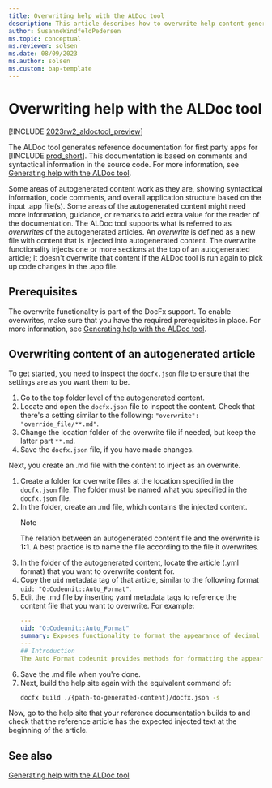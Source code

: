 ```yaml
---
title: Overwriting help with the ALDoc tool
description: This article describes how to overwrite help content generated by the ALDoc tool for Business Central. 
author: SusanneWindfeldPedersen
ms.topic: conceptual
ms.reviewer: solsen
ms.date: 08/09/2023
ms.author: solsen
ms.custom: bap-template
---
```


# Overwriting help with the ALDoc tool

[!INCLUDE [2023rw2_aldoctool_preview](../developer/includes/2023rw2_aldoctool_preview.md)]

The ALDoc tool generates reference documentation for first party apps for [!INCLUDE [prod_short](../includes/prod_short.md)]. This documentation is based on comments and syntactical information in the source code. For more information, see [Generating help with the ALDoc tool](help-aldoc-generate-help.md).

Some areas of autogenerated content work as they are, showing syntactical information, code comments, and overall application structure based on the input .app file(s). Some areas of the autogenerated content might need more information, guidance, or remarks to add extra value for the reader of the documentation. The ALDoc tool supports what is referred to as *overwrites* of the autogenerated articles. An *overwrite* is defined as a new file with content that is injected into autogenerated content. The overwrite functionality injects one or more sections at the top of an autogenerated article; it doesn't overwrite that content if the ALDoc tool is run again to pick up code changes in the .app file.

## Prerequisites

The overwrite functionality is part of the DocFx support. To enable overwrites, make sure that you have the required prerequisites in place. For more information, see [Generating help with the ALDoc tool](help-aldoc-generate-help.md#installation-prerequisites).

## Overwriting content of an autogenerated article

To get started, you need to inspect the `docfx.json` file to ensure that the settings are as you want them to be.

1. Go to the top folder level of the autogenerated content.
1. Locate and open the `docfx.json` file to inspect the content. Check that there's a setting similar to the following: `"overwrite": "override_file/**.md"`. 
1. Change the location folder of the overwrite file if needed, but keep the latter part `**.md`.
1. Save the `docfx.json` file, if you have made changes.

Next, you create an .md file with the content to inject as an overwrite.

1. Create a folder for overwrite files at the location specified in the `docfx.json` file. The folder must be named what you specified in the `docfx.json` file. 
1. In the folder, create an .md file, which contains the injected content.  
    > [!NOTE]  
    > The relation between an autogenerated content file and the overwrite is **1:1**. A best practice is to name the file according to the file it overwrites. 
1. In the folder of the autogenerated content, locate the article (.yml format) that you want to overwrite content for.
1. Copy the `uid` metadata tag of that article, similar to the following format `uid: "O:Codeunit::Auto_Format"`.
1. Edit the .md file by inserting yaml metadata tags to reference the content file that you want to overwrite. For example:  
    ```yml
    ---
    uid: "O:Codeunit::Auto_Format"
    summary: Exposes functionality to format the appearance of decimal data types in fields of a table, report, or page.
    ---
    ## Introduction
    The Auto Format codeunit provides methods for formatting the appearance of decimal data types in fields on tables, reports, and pages.
    ```
1. Save the .md file when you're done.  
1. Next, build the help site again with the equivalent command of:  
    ```bash
    docfx build ./{path-to-generated-content}/docfx.json -s
    ```

Now, go to the help site that your reference documentation builds to and check that the reference article has the expected injected text at the beginning of the article. 

## See also

[Generating help with the ALDoc tool](help-aldoc-generate-help.md)